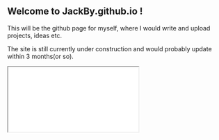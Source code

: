 ## Welcome to JackBy.github.io !

This will be the github page for myself, where I would write and upload projects, ideas etc.

The site is still currently under construction and would probably update within 3 months(or so).

<iframe src="web_first_raw.gif">

## Projects

### Circuit Analysis Program (stopped maintaining)



### Contact Me

If you have any problems, feel free to contact me via
<xjtu_jackby@qq.com> !  <br>
